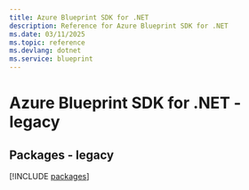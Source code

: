 ```yaml
---
title: Azure Blueprint SDK for .NET
description: Reference for Azure Blueprint SDK for .NET
ms.date: 03/11/2025
ms.topic: reference
ms.devlang: dotnet
ms.service: blueprint
---
```

# Azure Blueprint SDK for .NET - legacy
## Packages - legacy
[!INCLUDE [packages](blueprint-index.md)]
